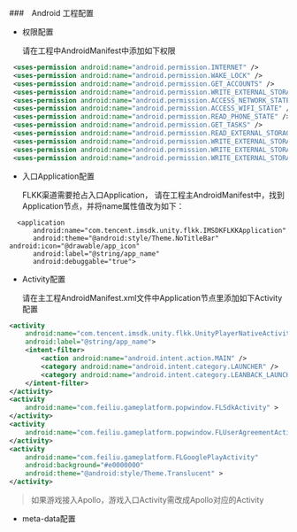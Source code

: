 ###　Android 工程配置

* 权限配置
    
    请在工程中AndroidManifest中添加如下权限
``` xml
 <uses-permission android:name="android.permission.INTERNET" />
 <uses-permission android:name="android.permission.WAKE_LOCK" />
 <uses-permission android:name="android.permission.GET_ACCOUNTS" />
 <uses-permission android:name="android.permission.WRITE_EXTERNAL_STORAGE" />
 <uses-permission android:name="android.permission.ACCESS_NETWORK_STATE" />
 <uses-permission android:name="android.permission.ACCESS_WIFI_STATE" />
 <uses-permission android:name="android.permission.READ_PHONE_STATE" />
 <uses-permission android:name="android.permission.GET_TASKS" />
 <uses-permission android:name="android.permission.READ_EXTERNAL_STORAGE" />
 <uses-permission android:name="android.permission.WRITE_EXTERNAL_STORAGE" />
 <uses-permission android:name="android.permission.WRITE_EXTERNAL_STORAGE" />
 <uses-permission android:name="android.permission.WRITE_EXTERNAL_STORAGE"/>
```
* 入口Application配置
    
    FLKK渠道需要抢占入口Application， 请在工程主AndroidManifest中，找到Application节点，并将name属性值改为如下：

```
  <application
      android:name="com.tencent.imsdk.unity.flkk.IMSDKFLKKApplication"
      android:theme="@android:style/Theme.NoTitleBar" android:icon="@drawable/app_icon"                 
      android:label="@string/app_name" 
      android:debuggable="true">
```

* Activity配置

    请在主工程AndroidManifest.xml文件中Application节点里添加如下Activity配置

```xml
<activity 
    android:name="com.tencent.imsdk.unity.flkk.UnityPlayerNativeActivity" 
    android:label="@string/app_name">
    <intent-filter>
        <action android:name="android.intent.action.MAIN" />
        <category android:name="android.intent.category.LAUNCHER" />
        <category android:name="android.intent.category.LEANBACK_LAUNCHER" />
    </intent-filter>
</activity>
<activity 
    android:name="com.feiliu.gameplatform.popwindow.FLSdkActivity" > 
</activity>
<activity 
    android:name="com.feiliu.gameplatform.popwindow.FLUserAgreementActivity" > 
</activity>
<activity
    android:name="com.feiliu.gameplatform.FLGooglePlayActivity"
    android:background="#e0000000"
    android:theme="@android:style/Theme.Translucent" >
</activity> 
```
> 如果游戏接入Apollo，游戏入口Activity需改成Apollo对应的Activity

* meta-data配置
```xml


```




